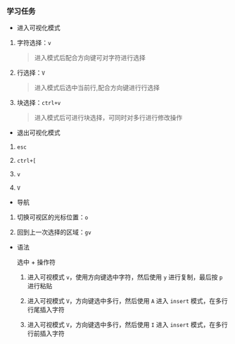 ### 学习任务

-  进入可视化模式

  1. 字符选择：`v`
   
     > 进入模式后配合方向键可对字符进行选择

  2. 行选择：`V` 

     > 进入模式后选中当前行,配合方向键进行行选择

  3. 块选择：`ctrl+v`

     > 进入模式后可进行块选择，可同时对多行进行修改操作

-  退出可视化模式
  
  1. `esc`

  2. `ctrl+[`

  3. `v`

  4. `V`

-  导航

  1. 切换可视区的光标位置：`o`

  2. 回到上一次选择的区域：`gv`

- 语法
  
  选中 + 操作符
  
  1. 进入可视模式 `v`，使用方向键选中字符，然后使用 `y` 进行复制，最后按 `p` 进行粘贴
  
  2. 进入可视模式 `V`，方向键选中多行，然后使用 `A` 进入 `insert` 模式，在多行行尾插入字符

  3. 进入可视模式 `V`，方向键选中多行，然后使用 `I` 进入 `insert` 模式，在多行行前插入字符

